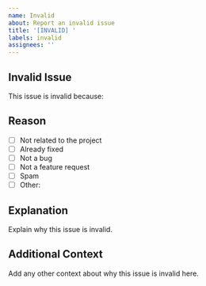 ```yaml
---
name: Invalid
about: Report an invalid issue
title: '[INVALID] '
labels: invalid
assignees: ''
---
```


## Invalid Issue
This issue is invalid because:

## Reason
- [ ] Not related to the project
- [ ] Already fixed
- [ ] Not a bug
- [ ] Not a feature request
- [ ] Spam
- [ ] Other: 

## Explanation
Explain why this issue is invalid.

## Additional Context
Add any other context about why this issue is invalid here.
